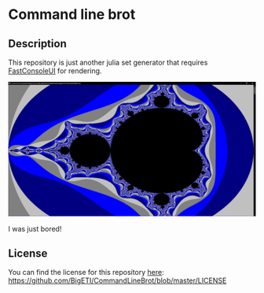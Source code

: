 # Command line brot

## Description
This repository is just another julia set generator that requires [FastConsoleUI](https://github.com/BigETI/FastConsoleUI) for rendering.

![Mandelbrot](images/mandelbrot.png)

I was just bored!

## License
You can find the license for this repository [here](https://github.com/BigETI/CommandLineBrot/blob/master/LICENSE): https://github.com/BigETI/CommandLineBrot/blob/master/LICENSE
